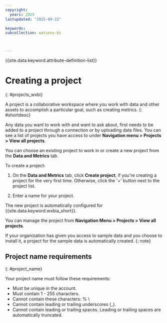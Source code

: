 ```yaml
---
copyright:
  years: 2025
lastupdated: "2025-09-22"

keywords:
subcollection: watsonx-bi



---
```


{{site.data.keyword.attribute-definition-list}}


# Creating a project
{: #projects_wxbi}

A project is a collaborative workspace where you work with data and other assets to accomplish a particular goal, such as creating metrics. {: #shortdesc}

Any data you want to work with and want to ask about, first needs to be added to a project through a connection or by uploading data files. You can see a list of projects you have access to under **Navigation menu > Projects > View all projects**. 

You can choose an existing project to work in or create a new project from the **Data and Metrics** tab. 

To create a project:

1. On the **Data and Metrics** tab, click **Create project**, if you're creating a project for the very first time. Otherwise, click the '+' button next to the project list. 

2. Enter a name for your project. 

The new project is automatically configured for {{site.data.keyword.wxbia_short}}. 

You can manage the project from **Navigation Menu > Projects > View all projects**. 

If your organization has given you access to sample data and you choose to install it, a project for the sample data is automatically created.
{: note}

## Project name requirements
{: #project_name} 

Your project name must follow these requirements:

- Must be unique in the account.
- Must contain 1 - 255 characters.
- Cannot contain these characters: % \
- Cannot contain leading or trailing underscores (_).
- Cannot contain leading or trailing spaces. Leading or trailing spaces are automatically truncated.

